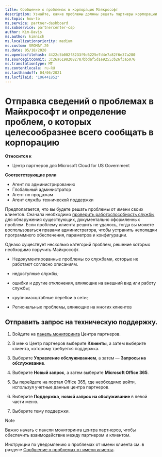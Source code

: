 ```yaml
---
title: Сообщение о проблемах в корпорацию Майкрософт
description: Узнайте, какие проблемы должны решать партнеры корпорации Майкрософт для своих клиентов и какие проблемы может потребоваться передать корпорации Майкрософт.
ms.topic: how-to
ms.service: partner-dashboard
ms.subservice: partnercenter-csp
author: Kim-Davis
ms.author: kimnich
ms.localizationpriority: medium
ms.custom: SEOMAY.20
ms.date: 05/18/2020
ms.openlocfilehash: 4422c5b002f8233f9d6225e7d4e7a82f6e37a280
ms.sourcegitcommit: 3c26a61982082787bbdaf5d1e92553b26f3a5076
ms.translationtype: MT
ms.contentlocale: ru-RU
ms.lasthandoff: 04/06/2021
ms.locfileid: "106441852"
---
```

# <a name="escalate-problems-to-microsoft-and-learn-which-issues-are-more-suited-to-microsoft-escalation"></a>Отправка сведений о проблемах в Майкрософт и определение проблем, о которых целесообразнее всего сообщать в корпорацию  

**Относится к**

- Центр партнеров для Microsoft Cloud for US Government

**Соответствующие роли**

- Агент по администрированию
- Глобальный администратор
- Агент по продажам
- Агент службы технической поддержки

Предполагается, что вы будете решать проблемы от имени своих клиентов. Сначала необходимо [проверить работоспособность службы](check-service-health.md) для обнаружения существующих, документально оформленных проблем. Если проблему клиента решить не удалось, тогда вы можете воспользоваться правами администратора, чтобы устранить неполадки программного обеспечения, параметров и конфигурации.

Однако существует несколько категорий проблем, решение которых необходимо поручить Майкрософт.

- Недокументированные проблемы со службами, которые не работают согласно описаниям.

- недоступные службы;

- ошибки и другие отклонения, влияющие на внешний вид или работу службы;

- крупномасштабные перебои в сети;

- Региональные проблемы, влияющие на многих клиентов

## <a name="submit-a-support-request"></a>Отправить запрос на техническую поддержку.

1. Войдите на [панель мониторинга](https://partner.microsoft.com/dashboard) Центра партнеров.

2. В меню Центр партнеров выберите **Клиенты**, а затем выберите клиента, которому требуется поддержка.

3. Выберите **Управление обслуживанием**, а затем — **Запросы на обслуживание**.

4. Выберите **Новый запрос**, а затем выберите **Microsoft Office 365**.

5. Вы перейдете на портал Office 365, где необходимо войти, используя учетные данные центра партнеров.

6. Выберите **Поддержка**, **новый запрос на обслуживание** в левой части меню.

7. Выберите тему поддержки.

>[!NOTE]
>Важно начать с панели мониторинга центра партнеров, чтобы обеспечить взаимодействие между партнером и клиентом. 

Инструкции по уведомлению о проблемах от имени клиента см. в разделе [Сообщение о проблемах от имени клиента](report-problems-on-behalf-of-a-customer.md).

